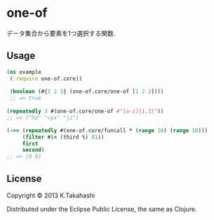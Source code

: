 # one-of

データ集合から要素を1つ選択する関数.

## Usage

```clojure
(ns example
 (:require one-of.core))
 
 (boolean (#{1 2 3} (one-of.core/one-of [1 2 3])))
 ;; => true
 
(repeatedly 3 #(one-of.core/one-of #"[a-z]{1,3}"))
;; => ("hz" "vyx" "ji")

(->> (repeatedly #(one-of.core/funcall * (range 10) (range 10)))
     (filter #(= (third %) 81))
	 first
     second)
;; => [9 9]
```

## License

Copyright © 2013 K.Takahashi

Distributed under the Eclipse Public License, the same as Clojure.

